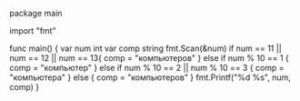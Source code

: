 package main

import "fmt"

func main() {
	var num int
	var comp string
	fmt.Scan(&num)
	if num == 11 || num == 12 || num == 13{
		comp = "компьютеров"
	} else if num % 10 == 1 {
		comp = "компьютер"
	} else if num % 10 == 2 || num % 10 == 3 {
		comp = "компьютера"
	} else {
		comp = "компьютеров"
	}
	fmt.Printf("%d %s", num, comp)
	}
